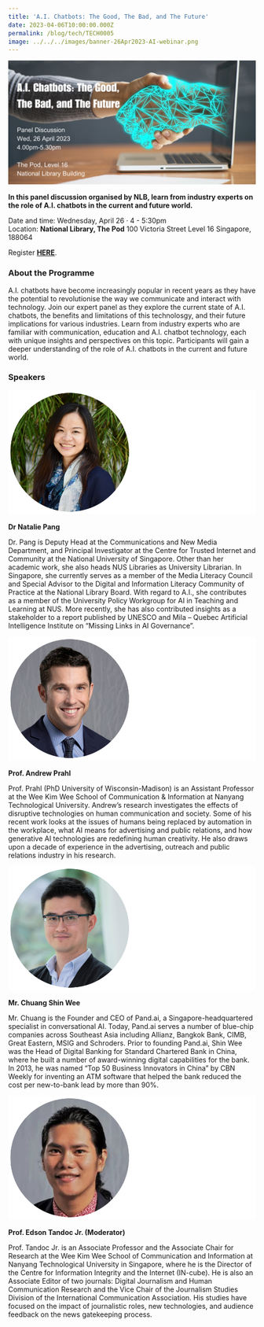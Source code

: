 ```yaml
---
title: 'A.I. Chatbots: The Good, The Bad, and The Future'
date: 2023-04-06T10:00:00.000Z
permalink: /blog/tech/TECH0005
image: ../../../images/banner-26Apr2023-AI-webinar.png
---
```


![](../../../images/banner-26Apr2023-AI-webinar.png)

**In this panel discussion organised by NLB, learn from industry experts on the role of A.I. chatbots in the current and future world.**

Date and time: Wednesday, April 26 · 4 - 5:30pm
<br>Location: **National Library, The Pod** 100 Victoria Street Level 16 Singapore, 188064

Register **[HERE](https://www.eventbrite.sg/e/ai-chatbots-the-good-the-bad-and-the-future-tickets-610327404697)**.

### About the Programme

A.I. chatbots have become increasingly popular in recent years as they have the potential to revolutionise the way we communicate and interact with technology. Join our expert panel as they explore the current state of A.I. chatbots, the benefits and limitations of this technolosgy, and their future implications for various industries. Learn from industry experts who are familiar with communication, education and A.I. chatbot technology, each with unique insights and perspectives on this topic. Participants will gain a deeper understanding of the role of A.I. chatbots in the current and future world.



### Speakers

![](../../../images/banner-26Apr2023-AI-webinar-pang.png)

**Dr Natalie Pang**

Dr. Pang is Deputy Head at the Communications and New Media Department, and Principal Investigator at the Centre for Trusted Internet and Community at the National University of Singapore. Other than her academic work, she also heads NUS Libraries as University Librarian. In Singapore, she currently serves as a member of the Media Literacy Council and Special Advisor to the Digital and Information Literacy Community of Practice at the National Library Board. With regard to A.I., she contributes as a member of the University Policy Workgroup for AI in Teaching and Learning at NUS.  More recently, she has also contributed insights as a stakeholder to a report published by UNESCO and Mila – Quebec Artificial Intelligence Institute on “Missing Links in AI Governance”.



![](../../../images/banner-26Apr2023-AI-webinar-prahl.png)

**Prof. Andrew Prahl**

Prof. Prahl (PhD University of Wisconsin-Madison) is an Assistant Professor at the Wee Kim Wee School of Communication & Information at Nanyang Technological University. Andrew’s research investigates the effects of disruptive technologies on human communication and society. Some of his recent work looks at the issues of humans being replaced by automation in the workplace, what AI means for advertising and public relations, and how generative AI technologies are redefining human creativity. He also draws upon a decade of experience in the advertising, outreach and public relations industry in his research.



![](../../../images/banner-26Apr2023-AI-webinar-chuang.png)

**Mr. Chuang Shin Wee**

Mr. Chuang is the Founder and CEO of Pand.ai, a Singapore-headquartered specialist in conversational AI. Today, Pand.ai serves a number of blue-chip companies across Southeast Asia including Allianz, Bangkok Bank, CIMB, Great Eastern, MSIG and Schroders. Prior to founding Pand.ai, Shin Wee was the Head of Digital Banking for Standard Chartered Bank in China, where he built a number of award-winning digital capabilities for the bank. In 2013, he was named “Top 50 Business Innovators in China” by CBN Weekly for inventing an ATM software that helped the bank reduced the cost per new-to-bank lead by more than 90%.  

![](../../../images/banner-26Apr2023-AI-webinar-tandoc.png)

**Prof. Edson Tandoc Jr. (Moderator)**

Prof. Tandoc Jr. is an Associate Professor and the Associate Chair for Research at the Wee Kim Wee School of Communication and Information at Nanyang Technological University in Singapore, where he is the Director of the Centre for Information Integrity and the Internet (IN-cube). He is also an Associate Editor of two journals: Digital Journalism and Human Communication Research and the Vice Chair of the Journalism Studies Division of the International Communication Association. His studies have focused on the impact of journalistic roles, new technologies, and audience feedback on the news gatekeeping process.